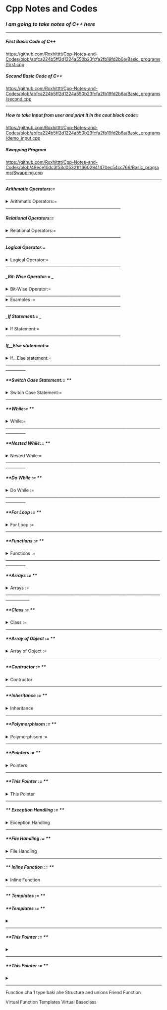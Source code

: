 #  Cpp Notes and Codes

### _**I am going to take notes of C++ here**_
__________________________________________________________
##### First Basic Code of C++
https://github.com/Roxhitttt/Cpp-Notes-and-Codes/blob/abfca224b5ff2d1224a550b23fcfa2fb19fd2b6a/Basic_programs/first.cpp

##### Second Basic Code of C++
https://github.com/Roxhitttt/Cpp-Notes-and-Codes/blob/abfca224b5ff2d1224a550b23fcfa2fb19fd2b6a/Basic_programs/second.cpp

__________________________________________________________
##### How to take Input from user and print it in the cout block code=
https://github.com/Roxhitttt/Cpp-Notes-and-Codes/blob/abfca224b5ff2d1224a550b23fcfa2fb19fd2b6a/Basic_programs/demo_input.cpp

##### Swapping Program
https://github.com/Roxhitttt/Cpp-Notes-and-Codes/blob/49ece10dc3f53d05321f16602841470ec54cc766/Basic_programs/Swapping.cpp

__________________________________________________________________________
#####  _**Arithmatic Operators:=**_

<details><summary> Arithmatic Operators:= </summary>
<p>

-    plus          Addition Operator.
-    minus          Substraction Operator.
-    multiply          Multiplication Operator.
-    /          Divisin Operator.
-    %          Modulus Operator.

`Here is the code on Arithmatic Operator = `
https://github.com/Roxhitttt/Cpp-Notes-and-Codes/blob/cbd91c1e714777912595202b6aaa34b916f864e1/Basic_programs/Arithmatic_operator.cpp

     
</p>
</details>
__________________________________________________________

##### _**Relational Operators:=**_

<details><summary> Relational Operators:= </summary>
<p>

|  Name | Example | Description |
| --- | --- | --- |
| Greater than | a>b | if a>b then it returns 1 otherwise it returns 0 |
| Less than | a<b | if a<b then it returns 1 otherwise it returns 0 |
| Greater than or equal to | a>=b | if a>=b then it will return 1 otherwise return 0 |
| Less than or equal to | a<=b | if a<=b then it will return 1 otherwise return 0 |
| Equal to  Equal to | a==b | if a==b then it will return 1 otherwise it will return 0 |
| Not equal to | a!=b | if a is not equal to b then it will return 1 otherwise it will return 0 |

`Here is the code on Arithmatic Operator = `
https://github.com/Roxhitttt/Cpp-Notes-and-Codes/blob/abfca224b5ff2d1224a550b23fcfa2fb19fd2b6a/Basic_programs/Relational_operator.cpp
     
     
</p>
</details>
__________________________________________________________   

##### **_Logical Operator:=_**

<details><summary> Logical Operator:= </summary>
<p>

|Symbol|Name|
|---|---|
|&&|And|
|\||Or|
|!|Not|

`Truth Table For &&,||,! Logical Operator:= `
|A|B|A&&B|A Or Or B| ! A |
|---|---|---|---|---|
|0|0|0|0|1|
|0|1|0|1|1|
|1|0|0|1|0|
|1|1|1|1|0|

`Here is the code on Logical Operator = `
https://github.com/Roxhitttt/Cpp-Notes-and-Codes/blob/c14e1f3a6e9979d96939fd6e462929993016db7c/Basic_programs/Logical_Operator.cpp
     
     
</p>
</details>
__________________________________________________________

##### **_Bit-Wise Operator:= _**


<details><summary> Bit-Wise Operator:= </summary>
<p>


- &
- |
- ^
- ~
- />>
- <<

`Truth Table For &,|,^ Bit-Wise Operator:= `
|A|B|A&B| A Or B | A^B |
|---|---|---|---|---|
|0|0|0|0|0|
|0|1|0|1|1|
|1|0|0|1|1|
|1|1|1|1|0|

if a=5  binary of 5 is 0101 

if b=7  binary of 7 is 0111
   
                      ______
                      
                       0101   Gives 5
                       
                       0111   Gives 7
                       
                       0010   Gives 2

`Here is the code on Logical Operator = `
https://github.com/Roxhitttt/Cpp-Notes-and-Codes/blob/541bcba7f666193f2acf75054da9839327672a7b/Basic_programs/Bit_wise_Operator.cpp
     
     
</p>
</details>
__________________________________________________________
<details><summary> Examples := </summary>
<p>

Example 1- `Write a c++ program for the Selection of the student by above 70 percentage and in 1 attempt`

https://github.com/Roxhitttt/Cpp-Notes-and-Codes/blob/541bcba7f666193f2acf75054da9839327672a7b/Basic_programs/Example.cpp

Example 2 - `Write a c++ program to print multiplication of matrix`
https://github.com/Roxhitttt/Cpp-Notes-and-Codes/blob/7c0042f3ef4204e4bf8f5bfc823bc046955b3a62/Basic_programs/Basic1_Programs/Matrix_mul.cpp

</p>
</details>
__________________________________________________________

 ##### **_If Statement:= _**
 
 
<details><summary> If Statement:= </summary>
<p>
     
+ If is a disicion making statement. It is used for checking particular condition holding or not

Syntax is given below=

if(condition)

{
     Statements
     }

if the condition is true or holds the statement inside the if block, it gets executed.

Exampel 1 - `Write a program to check whether given number is positive or negative number.`
https://github.com/Roxhitttt/Cpp-Notes-and-Codes/blob/892d9c8733a7cc3dafd949bea21dfdf525ee9dd2/Basic_programs/Positive_Negative_if.cpp

Example 2 - `Write a program whether given number is divisible by 3 or not.`
https://github.com/Roxhitttt/Cpp-Notes-and-Codes/blob/892d9c8733a7cc3dafd949bea21dfdf525ee9dd2/Basic_programs/Divisible_or_not.cpp

Example 3 - `Write a program to check whether addition of two numbers which is accepeted from user is greater than 100 or not.`
https://github.com/Roxhitttt/Cpp-Notes-and-Codes/blob/892d9c8733a7cc3dafd949bea21dfdf525ee9dd2/Basic_programs/Greater_than_2_number.cpp

Example 4 - `Write a program whether given character is a Vowel or not.`
https://github.com/Roxhitttt/Cpp-Notes-and-Codes/blob/892d9c8733a7cc3dafd949bea21dfdf525ee9dd2/Basic_programs/aeiou.cpp

     
     
</p>
</details>
__________________________________________________________

#####  _**If__Else statement:=**_


<details><summary> If__Else statement:= </summary>
<p>


+ if else is used for checking the condition, if it is true then if block get execute otherwise else block get execute.
       
Example - `Write a program to check number is even or odd using if else`
https://github.com/Roxhitttt/Cpp-Notes-and-Codes/blob/892d9c8733a7cc3dafd949bea21dfdf525ee9dd2/Basic_programs/if_else.cpp

example 2 - `Write a program to check greater number between 2 numbers`
https://github.com/Roxhitttt/Cpp-Notes-and-Codes/blob/892d9c8733a7cc3dafd949bea21dfdf525ee9dd2/Basic_programs/if_else1.cpp

Amstrong Number- 3 digit number or 4 digit number | Then cube or individual number betweeen them | Then addition of cube of these 3 digit numbers | gives the answer of same 3 digit number.

- n=4297
- n1=n/1000    = 4
- r1=n%1000    = 927
- n2=r1/100    = 9
- r2=r1%100    = 27
- n3=r2/10     = 2
- n4= r2%10    =7

Example 3 - `Write a program to check whether the Number is Amstrong number or not`
https://github.com/Roxhitttt/Cpp-Notes-and-Codes/blob/892d9c8733a7cc3dafd949bea21dfdf525ee9dd2/Basic_programs/amstrong_number.cpp



</p>
</details>
________________________________________________________________________________________

##### **Switch Case Statement:= **


<details><summary> Switch Case Statement:= </summary>
<p>
     
If we are having multiple condition at a time like printing a month from 12 months then Switch case statement is used.

Syntax of Switch Case Statement-

Switch(condition)

{

case 1: Statements

break;

case 2: Statements

break;

case 3: Statements

break;

case 4: Statements

break;

default: Statement

}

Example  - `Switch Case Demo =`
https://github.dev/Roxhitttt/Cpp-Notes-and-Codes/blob/74462b3180012fab05a3221b6ee47285368913b0/Basic_programs/switch_case_demo.cpp#L11

Example 1 - `Addition,Substraction,multiplication,division operations using switch case statement:= `
https://github.dev/Roxhitttt/Cpp-Notes-and-Codes/blob/1f8212df59295fea1d7c3410eb2105eb6b65e526/Basic_programs/Switch_case_operation.cpp#L1
     
     
     
</p>
</details>

________________________________________________________________________________________

 ##### _**While:= **_ 
 
 
<details><summary> While:= </summary>
<p>
     

While is used for Looping Purpose

Syntax is given below:=

Initialization

While(termination)
{
     increment/decrement
}

Example  - `While Statement Demo =`
https://github.com/Roxhitttt/Cpp-Notes-and-Codes/blob/5549cc26aecbd02ade34241fe0c7408124f75d52/Basic_programs/While_demo.cpp

Example 1 - `Printing number from 1 to 10 in reverse mode using while loop =`
https://github.com/Roxhitttt/Cpp-Notes-and-Codes/blob/b0a824c92759677bc64c3d2e3a20eeaf7f448f93/Basic_programs/1_to_10_While_loop.cpp

Example 2 - `Printing Even number from 20 to 30 and printing Sum of them using while loop =`
https://github.com/Roxhitttt/Cpp-Notes-and-Codes/blob/b0a824c92759677bc64c3d2e3a20eeaf7f448f93/Basic_programs/20-to-30_even_number_while.cpp

Example 3 - `printing Factorial of a number using while loop =`
https://github.com/Roxhitttt/Cpp-Notes-and-Codes/blob/9c3673f54158c9e27187a250d82350f9f8137fba/Basic_programs/Factorial-of-using-while.cpp

`Prime number = THe number which get divided by itself or 1 is called as Prime Number`

Example 4 - `Find prime number using while loop =`
https://github.com/Roxhitttt/Cpp-Notes-and-Codes/blob/a286f87d8869f06c26583d56fb57110b7cdb1ef4/Basic_programs/prime_number_while.cpp


     
</p>
</details>
________________________________________________________________________________________

##### _**Nested While:= **_ 


<details><summary> Nested While:= </summary>
<p>
     

While in while loop=

while()
{
     while()
          {
          
          }
}

Example  - `Nested While to print number patterns in a column and row in vertical =`
https://github.com/Roxhitttt/Cpp-Notes-and-Codes/blob/a286f87d8869f06c26583d56fb57110b7cdb1ef4/Basic_programs/while_while.cpp

Example 1 - `Nested While to print number patterns in a column and row in horizontal =`
https://github.com/Roxhitttt/Cpp-Notes-and-Codes/blob/a286f87d8869f06c26583d56fb57110b7cdb1ef4/Basic_programs/while_while1.cpp

Example 2 - `Printing * Pattern Using Nested while loop =`
https://github.com/Roxhitttt/Cpp-Notes-and-Codes/blob/c36ae9cb19803a35034841b33aea2f71636c69d2/Basic_programs/Star_pattern_while.cpp

Example 3 - `Print a pattern using Nested while loop =`

     
     
</p>
</details>
________________________________________________________________________________________

##### _**Do While := **_


<details><summary> Do While := </summary>
<p>
     

Do while is used for looping porpose, the major difference between while and do while is that do while executes statement once and then check the condition.
Do while is a exit control loop

Syntax is given bellow 

Do

{

Statement:

increment/decrement

}while(condition);

Example  - `Print 1 to 10 using Do while loop = `
https://github.com/Roxhitttt/Cpp-Notes-and-Codes/blob/c36ae9cb19803a35034841b33aea2f71636c69d2/Basic_programs/1to10_using_do_while.cpp

Example 1 - `Menu Driven Program using Do while loop = `
https://github.com/Roxhitttt/Cpp-Notes-and-Codes/blob/c36ae9cb19803a35034841b33aea2f71636c69d2/Basic_programs/menu_driven_do_while.cpp

     
</p>
</details>
________________________________________________________________________________________

##### _**For Loop := **_


<details><summary> For Loop :=  </summary>
<p>
     


For(initialization;termination;increment/decrement)

{

Statements

}

Example  - `Print 1 to 10 using For loop = `
https://github.com/Roxhitttt/Cpp-Notes-and-Codes/blob/49ece10dc3f53d05321f16602841470ec54cc766/Basic_programs/For_loop.cpp

Example 1 - `Print Table using For loop = `
https://github.com/Roxhitttt/Cpp-Notes-and-Codes/blob/49ece10dc3f53d05321f16602841470ec54cc766/Basic_programs/for_loop_table.cpp

Fibonacci Series
0 and 1 = the next number is the addition of previous 2 numbers means 1 = 2 = 3 = 5 = 8 = 13

Example 2 - `Print Fibonacci series Using For loop = `
https://github.com/Roxhitttt/Cpp-Notes-and-Codes/blob/ee331d40439d4bc6a6e75fd66e062369e7301e59/Basic_programs/Fibonacci_for_loop.cpp

Example 3 - `Write a program to display sum of odd number between 20 to 30 using for loop = `
https://github.com/Roxhitttt/Cpp-Notes-and-Codes/blob/ee331d40439d4bc6a6e75fd66e062369e7301e59/Basic_programs/sum_20to30_for_loop.cpp

Example 4 - `Star Pattern using first 4 spaces using For loop= `
https://github.com/Roxhitttt/Cpp-Notes-and-Codes/blob/5b3b287c7d80a224de8d7d946291240efbe6bb11/Basic_programs/Star_pattern1_For_loop.cpp
     
     
</p>
</details>

________________________________________________________________________________________

##### _**Functions := **_


<details><summary> Functions :=  </summary>
<p>


Function is a block of code which is used to accomplish a particular task.

Syntax:= 

Return_tupe Function_name(arguements list)

{

Statements

}

`_There are 4 Types of Functions_`

1. Function without argument without return value: =

Example - `Function Example: =`
https://github.com/Roxhitttt/Cpp-Notes-and-Codes/blob/2735dbcc3b1a2a53fd6e7a4ff4a8d5023168abe9/Basic_programs/Functions_No_arg_no_return_value.cpp

Example 1 - `Write a program to find factorial of a number asked by user using Functions:= `
https://github.com/Roxhitttt/Cpp-Notes-and-Codes/blob/82ceac9d701b1762d8846aa3ee7a8569db465453/Basic_programs/function_1.cpp

2. Function with argument without return value:=

Example 2 - `Swapping of Numbers using functions`
https://github.com/Roxhitttt/Cpp-Notes-and-Codes/blob/82ceac9d701b1762d8846aa3ee7a8569db465453/Basic_programs/Swap_Using_functions.cpp

Example 3 - `Write a function  which accept the parameter one integer one float one character and display it,accept all values from user`
https://github.com/Roxhitttt/Cpp-Notes-and-Codes/blob/e86cc869448f360cc6cd2efd28095b8d3b6d6e34/Basic_programs/Basic1_Programs/Functions1_.cpp

3. Funtion with argument with return value:=

Example 4 - `Addition of float numbers using Functions`
https://github.com/Roxhitttt/Cpp-Notes-and-Codes/blob/e86cc869448f360cc6cd2efd28095b8d3b6d6e34/Basic_programs/Basic1_Programs/Funtion3.cpp

Example 5 - `Write a c++ Funtion to display the discount of 10 % ,accept the ammount from user`
https://github.com/Roxhitttt/Cpp-Notes-and-Codes/blob/e8b77eb465ff15ce708084a3952f1ab0cc969a38/Basic_programs/Basic1_Programs/Function4.cpp
     
     
</p>
</details>
________________________________________________________________________________________

##### _**Arrays := **_


<details><summary> Arrays :=  </summary>
<p>


Array is collection of data items having some data type.

Syntax:

Datatype arrayname(size);

Eg: int a[10];

Example - `Taking Input and printing output using array in C++ : =`
https://github.com/Roxhitttt/Cpp-Notes-and-Codes/blob/f3ac0ed7b25849b840970ac5a0e9eab748ae8a83/Basic_programs/Basic1_Programs/Array1.cpp

Example - ` Same but addition of 1st and last element: =`
https://github.com/Roxhitttt/Cpp-Notes-and-Codes/blob/f3ac0ed7b25849b840970ac5a0e9eab748ae8a83/Basic_programs/Basic1_Programs/Array2.cpp

</p>
</details>
__________________________________________________________________________________________

##### _**Class := **_

<details><summary> Class := </summary>
<p>

Class is a user defined user defined data type which binds a different variables and functions inside a single unit that is called as a class

Syntax of class:

class class_name

{

     varaible 
     
     Function
     
};

Object - Object is a run time entity of class until we defined object of class memory is not allocated to the class varialbe and functions

Syntax of Object :

class_name object_name;

Using object we can access varaiables and functions outside the class.

Example - `Simple example taking input from class and output in main fucntion using object : =`
https://github.com/Roxhitttt/Cpp-Notes-and-Codes/blob/8d2ab6175ead5065309e2aab3c57c17bf8d3863d/Basic_programs/Basic1_Programs/class1.cpp

Example 1 - `Same program but minor changes :Simple example taking input from class and output in main fucntion using object : =`
https://github.com/Roxhitttt/Cpp-Notes-and-Codes/blob/8d2ab6175ead5065309e2aab3c57c17bf8d3863d/Basic_programs/Basic1_Programs/class2.cpp

Example 2 - `create a class which accept the 2 variables no1 and no2 using get function and perform the addition using add,sub,div,mul functions. : =`
https://github.com/Roxhitttt/Cpp-Notes-and-Codes/blob/8d2ab6175ead5065309e2aab3c57c17bf8d3863d/Basic_programs/Basic1_Programs/class3.cpp

Example 3 - `create a class to print Marksheet of Markts and percentage taking 5 subjects, and printing their class as pass and all : =`
https://github.com/Roxhitttt/Cpp-Notes-and-Codes/blob/7c0042f3ef4204e4bf8f5bfc823bc046955b3a62/Basic_programs/Basic1_Programs/class5.cpp     

Example 3 - `Passing Class Object as Argument  : =`
https://github.com/Roxhitttt/Cpp-Notes-and-Codes/blob/7c0042f3ef4204e4bf8f5bfc823bc046955b3a62/Basic_programs/Basic1_Programs/passing_class_object_as_argument.cpp

</p>
</details>

__________________________________________________________________________________________

##### _**Array of Object := **_


<details><summary> Array of Object := </summary>
<p>


example `Print information of three students using array in the object ( array of Objects ) : =`
https://github.com/Roxhitttt/Cpp-Notes-and-Codes/blob/fb8e1179b508b2e48d5e03ec0055bbe0b9efaa17/Basic_programs/Array_of_object.cpp

     
</p>
</details>

__________________________________________________________________________________________
##### _**Contructor := **_

<details><summary> Contructor </summary>
<p>


Contructor is a special member function having same name as class name.
Contructor get automatically called when object is created. 
There is no return type to the contructor function.

When contructor is called memory get allocate to variables and functions of class.

There are three type of contructor:

1. Default contructor 

Example - `Example of contructor of default contructor : =`
https://github.com/Roxhitttt/Cpp-Notes-and-Codes/blob/fb8e1179b508b2e48d5e03ec0055bbe0b9efaa17/Basic_programs/constructor.cpp

Example 1 - `Write a program to create the class product which accept the rate of 4 different product and qunatity of product, define a default contructor which defines the rate for 4 different product and also define the quantity function which accept the quantities for each product. Display the bill on the basis of rate and quantity using bill function.
 : =`
https://github.com/Roxhitttt/Cpp-Notes-and-Codes/blob/fb8e1179b508b2e48d5e03ec0055bbe0b9efaa17/Basic_programs/Contructor1.cpp


2. Parameterised Contructor 

Example - `Example of contructor of Parameterised contructor : =`
     https://github.com/Roxhitttt/Cpp-Notes-and-Codes/blob/24b49c9a16a86168b490a4ebf4e3d78d22a6cfb8/Basic_programs/Basic1_Programs/Contructor3.cpp

Example 1 - `Write a c++ program to accept length and breadth of rectangle used parameterized contructor and display area of rectangle. : =`
     https://github.com/Roxhitttt/Cpp-Notes-and-Codes/blob/24b49c9a16a86168b490a4ebf4e3d78d22a6cfb8/Basic_programs/Basic1_Programs/Contructor4.cpp

3. Copy Contructor

Example - `Example of contructor of Copy Contructor : =`
https://github.com/Roxhitttt/Cpp-Notes-and-Codes/blob/7c0042f3ef4204e4bf8f5bfc823bc046955b3a62/Basic_programs/Basic1_Programs/copyconstrtor.cpp

Example 1 - `Write a c++ program to print Time as Hour/Minute/Second and then Add it to another object. : =`
https://github.com/Roxhitttt/Cpp-Notes-and-Codes/blob/7c0042f3ef4204e4bf8f5bfc823bc046955b3a62/Basic_programs/Basic1_Programs/Clock.cpp

     
</p>
</details>

__________________________________________________________________________________________
##### _**Inheritance := **_

<details><summary> Inheritance </summary>
<p>

Inhertance is a process in which we are going to create a new class from existing class or inheritance is the process which derived new class from old class.

Syntax :

Class derived_class_name:access specifier base_class_name
{

};

Example - `Example of Inhertance : =`
https://github.com/Roxhitttt/Cpp-Notes-and-Codes/blob/12a2ef1fbafa0247d821f3fe40dc16d979b311c8/Basic_programs/Basic1_Programs/inheritance.cpp

Example 1 - `write a c++ program to create a class called as square which accept length and inherit it with class rectangle which accept breadth of a rectangle, display area of square and area of rectangle. : =`
https://github.com/Roxhitttt/Cpp-Notes-and-Codes/blob/12a2ef1fbafa0247d821f3fe40dc16d979b311c8/Basic_programs/Basic1_Programs/inheritance1.cpp

Example 2 - `Create a class student which have variable as id,name,class, called as square which accept length and inherit it with rectangle also accept breadth display area of square and rectangle : =`

Example 3 - `Example of Inhertance : =`
https://github.com/Roxhitttt/Cpp-Notes-and-Codes/blob/1563f9626c4de09f8e12f372ddf92895456222bd/Basic_programs/Basic1_Programs/inheritance2.cpp

Example 4 - `Example of Inhertance : =`
https://github.com/Roxhitttt/Cpp-Notes-and-Codes/blob/1563f9626c4de09f8e12f372ddf92895456222bd/Basic_programs/Basic1_Programs/inheritance3.cpp

Protected member are accesseble within that class and the child class which is derived from that perticular class.

When Base class is privately inherited by derived class, public member of base class become private members of derived class.

The public member of base class can only be accessed by member function of derived class.

They are inaccessible to the object of derived class.

On other hand when the base class is publicly inherited by derived class, public member of base also become a public member of derived class.

The public member of base class are accissible by the object of a derived class as well as by the member function of derived class.

There are 5 types of Inheritance -

1. Single inheritance.
     
2. multi level inheritance.
     
     Example 1 - `Example of multi level Inhertance : =`
     https://github.com/Roxhitttt/Cpp-Notes-and-Codes/blob/e7733e312e927762ba2d61afab6947e6ee4a9cc5/Basic_programs/Basic1_Programs/mul_lev_inheritance1.cpp
     
      Example 2 - `Example of multi level Inhertance : =`
     https://github.com/Roxhitttt/Cpp-Notes-and-Codes/blob/e7733e312e927762ba2d61afab6947e6ee4a9cc5/Basic_programs/Basic1_Programs/mul_lev_inheritance2.cpp
     
      Example 3 - `Example of multi level Inhertance : =`
     https://github.com/Roxhitttt/Cpp-Notes-and-Codes/blob/e7733e312e927762ba2d61afab6947e6ee4a9cc5/Basic_programs/Basic1_Programs/mul_lev_inheritance3.cpp
     
3. Multiple inheritance- Two base class gives on child class
     
     Example 1 - `Example of multipule Inhertance : =`
     https://github.com/Roxhitttt/Cpp-Notes-and-Codes/blob/e7733e312e927762ba2d61afab6947e6ee4a9cc5/Basic_programs/Basic1_Programs/multiple_inherit.cpp
     
4. Hybrid inheritance 
     
     Example 1 - `Example of Hybrid Inhertance : =`
     https://github.com/Roxhitttt/Cpp-Notes-and-Codes/blob/5fde68d2a66f16cf125ab5082a8a062495683dcc/Basic_programs/Basic1_Programs/hybrid_inheritance.cpp
     
5. Hirarchichal Inheritance

     Example 1 - `Example of Hirarchichal Inhertance : =`
     https://github.com/Roxhitttt/Cpp-Notes-and-Codes/blob/5fde68d2a66f16cf125ab5082a8a062495683dcc/Basic_programs/Basic1_Programs/herarchical_inheritance.cpp
     
######## Call by value example :

https://github.com/Roxhitttt/Cpp-Notes-and-Codes/blob/5fde68d2a66f16cf125ab5082a8a062495683dcc/Basic_programs/Basic1_Programs/Call_by_value.cpp

######## Inheitance with contructor:

https://github.com/Roxhitttt/Cpp-Notes-and-Codes/blob/5fde68d2a66f16cf125ab5082a8a062495683dcc/Basic_programs/Basic1_Programs/inheritance_with_contructor.cpp


</p>
</details>

__________________________________________________________________________________________
##### _**Polymorphisom := **_

<details><summary> Polymorphisom  :=  </summary>
<p>

It is a ability to take more than 1 form.
In it single functino or operator can be use for many purpose.
Their are two types of polymorphism
1. Static Polymorphism ( Compile time )
2. Dynamic Polymorphism ( Runtime )

##### Function overloading in cPP

Function overloading is a feature of c++ programming where two or more function can have same name but different parameter list.
This is a example of Compile time Polymorphism as given in below program.
ADD is function which is overload 
in first add function only one parameter is passed.
in second add functon two parameters are passed.
when we called add function compiler compares number of arguments passed to the function and called that particular function.

Example 1 - `Example of Function overloading : =`
https://github.com/Roxhitttt/Cpp-Notes-and-Codes/blob/333b31648e948a75380793c5ef36f03ece821571/Basic_programs/Basic1_Programs/function_overloading.cpp

Example 1 - `Write a c++ program to overload the max function which accept two and three arguments : =`
     
##### Operator Overloading in CPP
     
     Operator overloading is the concept which is use to give a spacial meaning to function which are provide by c++ programming languauge.
     
     It means that we can use a built in operator to perform action on a different types of data items 
     
     for example + sign is mostly used to perform arithmatic operation but if we use + sign with two string varaiables then it go into perform the operation addition on string which we called as concatation meand real meaning of the operator does not change but only type of varaible is change.
     
     in Operator overloading we give the special meaning to the operator.
     
     There are certain operator that cannot be overlaod 
1. Scope resolution operator ::
     
2. Size of operator 
     
3. Condition operator( ternary operator - ?;:
     
4. Dot operator .
     
5. Pointer operator *
     
Rules for Operator Overloading 
     1. existing operator can be overload.
     2.the overlaoded operator contain atleast one operand of user defined data type 
     3. we cannot use friend function to overlaod certain operators. However member function can to use to overlaod the operator 
     4. When unray operator are overloaded to member function takes no explicit argument but if they are overloaded by friend function takes one argument 
     5. When binary operator are overlaoded to a member function it takes one explicit argument and if they overlaoded through the friend function it takes two explicit argument.
     
Syntax of operator overlaoding 
     
     return_type operator op(argument_list)
     
Where return_type is a type of value return by the function
operator is a keyword.
op is a operator.
     
Example 1 - `Example of Operator overloading : =`
     https://github.dev/Roxhitttt/Cpp-Notes-and-Codes/blob/main/Basic_programs/Basic1_Programs/Array1.cpp
     
Example 2 - `Example of Operator overloading : =`
     https://github.dev/Roxhitttt/Cpp-Notes-and-Codes/blob/main/Basic_programs/Basic1_Programs/Array1.cpp
     
     
</p>
</details>

__________________________________________________________________________________________
##### _**Pointers := **_

<details><summary> Pointers </summary>
<p>
     
Pointer is a variable which stores address of another varaiable.
     
Syntax:
Data_type *pointer_name=&varialbe

Example 1 - `Example of Pointer : =`
     https://github.dev/Roxhitttt/Cpp-Notes-and-Codes/blob/main/Basic_programs/Basic1_Programs/Array1.cpp
     
Example 2 - Example of Pointer is used as argument to the function : =`
     https://github.dev/Roxhitttt/Cpp-Notes-and-Codes/blob/main/Basic_programs/Basic1_Programs/Array1.cpp
     
Example 3 - Example of Pointer of class object : =`
     https://github.dev/Roxhitttt/Cpp-Notes-and-Codes/blob/1f7b53d7290a40e112c9e7508d11cda7dceaf869/Basic_programs/Basic1_Programs/pointer3.cpp#L8
     
</p>
</details>

__________________________________________________________________________________________
##### _**This Pointer  := **_


<details><summary> This Pointer </summary>
<p>

It is used to pass current object as parameter to another method.
It can be use to reffer current class instant variable 

Example 1 - `Example of This Pointer  : =`
https://github.dev/Roxhitttt/Cpp-Notes-and-Codes/blob/db296e0985e777962aa57bd8b6407f1ec90a1bf6/Basic_programs/Basic1_Programs/Thispointer.cpp#L5
     
Example 2 - Example of This Pointer : =`
https://github.dev/Roxhitttt/Cpp-Notes-and-Codes/blob/db296e0985e777962aa57bd8b6407f1ec90a1bf6/Basic_programs/Basic1_Programs/Thispointer1.cpp#L9
     
</p>
</details>

__________________________________________________________________________________________
##### _** Exception Handling := **_

<details><summary> Exception Handling </summary>
<p>
An exception is a situation where program produce unexcepted error during the exception of the program. It is important to have a mechanism to deal with this situation or this exception.
Exception handling is a technique that seperate error handling code from main code of the program.
Exception can occur bcoz of following condition.
1]An attempt to divide by 0.
2]Accessing the array outside of bounds.
3]Running out of memory.
4]Running out of disk.

Try Block:-
Try - It is block of program code where exception is detected as soon as exception is detected try transfer the program control to the catch block by throwing the exception

Catch Block:-
Catch - It determines the type of exception and provide a block of code which will execute when exception is thrown, there can be multiple catch block in program depending upon type of exception arise. Catch is responsible for taking currective action for exception.

Throw Block:-
Throw - It is use to throw exception when problem occur and can be called from anywhere in the program. The point where throw is executed is refered as to throw point.

Example 1 - `Example of Exception dividing by zero : =`
https://github.dev/Roxhitttt/Cpp-Notes-and-Codes/blob/main/Basic_programs/Basic1_Programs/Exception_devide_zero.cpp#L15
     

Example 2 - `Example of Exception of array index out of bound : =`
https://github.dev/Roxhitttt/Cpp-Notes-and-Codes/blob/main/Basic_programs/Basic1_Programs/Exception_array_outof_bond.cpp#L9
     
Example 3 - `Example of Exception of array index out of bound : =`
https://github.dev/Roxhitttt/Cpp-Notes-and-Codes/blob/main/Basic_programs/Basic1_Programs/exceptionofex_project.cpp#L11
     
</p>
</details>

__________________________________________________________________________________________
##### _**File Handling  := **_

<details><summary> File Handling </summary>
<p>
#include<fstream> - This is use for File Handling
	
	int main()
	
	{
	
    char info[30];
	
    char age[5];
	
    char add[30];
	
    ofstream of;
	
    of.open("demo.txt");
	
    cout<<"Now we are going to write into file"<<endl;
	
    cout<<"Enter your name";
	
    cin.getline(info,30);
	
    of<<info<<endl;
	
	of.close();

    return 0;

	}

Here ofstream is an Class which is used to create or open the existing file to write the content in the text file.
of is the object of the class.
of.open("demo.text") is used to open the created or existing file to write the txt inside text file.
cin.getline(info,30) is used to get the info variable from the console write the text.
of<<info<<endl; is used to transfer the written content from the console to the text file.
of.close(); is used to close the file.

	
Example 1 - `Example of File Handling to write a code into the file: =`
https://github.dev/Roxhitttt/Cpp-Notes-and-Codes/blob/main/Basic_programs/Basic1_Programs/file_hand_write.cpp#L14

Example 2 - `Example of File Handling to read a code into the file: =`
https://github.dev/Roxhitttt/Cpp-Notes-and-Codes/blob/main/Basic_programs/Basic1_Programs/file_hand_read.cpp#L13

Opening the file in CLeft shift is used to write.
Right shift is used to read.
To read data from file or to write data into file we need to open it first, This can be performed with the help of |ifstream| for reading & |ofstream| for writing. 
|fstream| for appending, all these three object have open() function pre-built in them.
	
Left shift is used to write.
Right shift is used to read.

The syntax of open() function given below:

	open(file_name,mode);
	
File name is a valid name of the file which we have to open.

Mode- There are three different mode to open a file.

	mode		description
	
	iso::in		File is open in read mode
	iso::out	File is open in write mode
	iso::app	File is open in append mode
	iso::ate	File is open in append mode but read and write perform at the end of the file.
	iso::binary	File is open in binary mode
	iso::trunc	File is open in truncate mode
	iso::nocreate	File is open only if it exist
	iso::noreplace	File is open only if it does not exist 

Example 2 - `Example of File Handling to read write append and all : =`
https://github.dev/Roxhitttt/Cpp-Notes-and-Codes/blob/main/Basic_programs/Basic1_Programs/file_hand_mul.cpp#L11
	
https://github.dev/Roxhitttt/Cpp-Notes-and-Codes/blob/main/Basic_programs/Basic1_Programs/file_hand_mul2.cpp#L8

https://github.dev/Roxhitttt/Cpp-Notes-and-Codes/blob/main/Basic_programs/Basic1_Programs/file_hand_mul3.cpp#L21

### Positioning File Pointer 
When you open a file in more than one mode using fstream class, it is not necessary to close the file and open it agaain. when you need to switch from one mode to another mode, but if you are writing and reading in different position of the file then the stream pointer have to be position appropriately, each file object has associated with 2 inter value called the gate pointer and the put pointer, these are also called as current gate position and the current put position or simple the current position, these values specify in the bit number in the file where reading or writing take place.

Function to move file pointer:
1. seekg() - for get a pointer
2. seekp() - for put pointer 

These function takes 2 argument - first argument is realative offset, that is the number of bytes the file pointer has to be moved
second argument is the position of file pointer from where offset is to be consider

seekg(5,ios::end);
seekp(5,ios::cur);

tellg(),tellp() - these function return the current position of get and put pointer in byte.

Example 3 - `Example of Positioning File Pointer  : =`
https://github.dev/Roxhitttt/Cpp-Notes-and-Codes/blob/main/Basic_programs/Basic1_Programs/positioning_file_pointer.cpp#L12
	
Example 4 - `Example of Positioning File Pointer  : =`

     
</p>
</details>

__________________________________________________________________________________________
##### _** Inline Function := **_

<details><summary> Inline Function </summary>
<p>
Inline Function
If we declare function using inline keyward then that function is called as Inline Function.
IF the function is inline Then Compiler replace the function calling location with the defination of the inline function at a time of compilation.

Syntax of Inline Funtion is given below:

inline return_type function_name(parameters)

{

Statements

}

The main use of inline function is to save memory space.

We cannot use Inline function in following situation: 
1. If the function is recurive then it is not used.
2. If a function contain loop-for loop then it is not used.
3. If contain Static variable then it is not used.
4. If function contain switch statement then it is not used.

Inline function can be used in following siuation:
1.When the function's performance is required.( operation required).
2.It can be used over the micros.
3.we can use inline function outside the class so that we can hide internal implementation of the function.

Advantage:
1.In the inline function, we do not need to call the function so it does not cause any overhead.
2.It can also save overhead of return statement from function.
3.It does not required any stack on which we can push or pop the variables as it does not perform any function calling.
4.Inline function is beneficial for embeded system as it yields less code than normal function.

Disadvantage:
1.The Variables that are created inside inline function will consume additional reigesters, if the variables increased then use of reigesters also increases which may incease the overhead on register variable resource utilization.
2.If we use many inline function then binary executable file also become large.
3.use of inline function can reduce the intruction cache hit rate,reduces the speed of intruction, fetch from the cache memory to that of primary memory.

Example 4 - `Example of inline function  : =`
https://github.dev/Roxhitttt/Cpp-Notes-and-Codes/blob/main/Basic_programs/Basic1_Programs/task.cpp#L10
	
</p>
</details>

__________________________________________________________________________________________
##### _** Templates := **_

##### _**Templates  := **_

<details><summary>  </summary>
<p>
Template is similar to a blueprint that creates a generic class or a function that reduces code duplication and includes independent writing of a code of any partucular type. Template are the base of generic programming. Template class does not depend on the data type it deals with.

Syntax : 

	template<parameter list> 

Here template is a keyword, parameter list is a list of template parameters and declaration of class and function.

	template<class my_type>
	
	class my_class(...);
	
The special functions that specify a group of functions which can work with generic types are referred to as function templates.

Syntax - 
	
	template<class type>
	
	return_type function_name(parameter list)
	
	{
	
	}

Example 1 - `Example of templates  : =`
     
</p>
</details>

__________________________________________________________________________________________

##### _**This Pointer  := **_

<details><summary>  </summary>
<p>

     
</p>
</details>

__________________________________________________________________________________________

##### _**This Pointer  := **_

<details><summary>  </summary>
<p>

     
</p>
</details>

__________________________________________________________________________________________


Function cha 1 type baki ahe 
Structure and unions
Friend Function

Virtual Function
Templates
Virtual Baseclass




